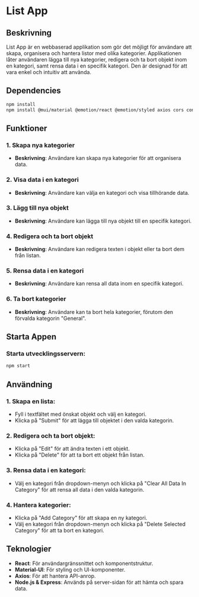 # List App

## Beskrivning

List App är en webbaserad applikation som gör det möjligt för användare att skapa, organisera och hantera listor med olika kategorier. Applikationen låter användaren lägga till nya kategorier, redigera och ta bort objekt inom en kategori, samt rensa data i en specifik kategori. Den är designad för att vara enkel och intuitiv att använda.


## Dependencies

```bash
npm install
npm install @mui/material @emotion/react @emotion/styled axios cors concurrently react-router-dom
```

## Funktioner

### 1. Skapa nya kategorier

- **Beskrivning**: Användare kan skapa nya kategorier för att organisera data.

### 2. Visa data i en kategori

- **Beskrivning**: Användare kan välja en kategori och visa tillhörande data.

### 3. Lägg till nya objekt

- **Beskrivning**: Användare kan lägga till nya objekt till en specifik kategori.

### 4. Redigera och ta bort objekt

- **Beskrivning**: Användare kan redigera texten i objekt eller ta bort dem från listan.

### 5. Rensa data i en kategori

- **Beskrivning**: Användare kan rensa all data inom en specifik kategori.

### 6. Ta bort kategorier

- **Beskrivning**: Användare kan ta bort hela kategorier, förutom den förvalda kategorin "General".

## Starta Appen

### Starta utvecklingsservern:

```bash
npm start
```

## Användning

### 1. Skapa en lista:

- Fyll i textfältet med önskat objekt och välj en kategori.
- Klicka på "Submit" för att lägga till objektet i den valda kategorin.

### 2. Redigera och ta bort objekt:

- Klicka på "Edit" för att ändra texten i ett objekt.
- Klicka på "Delete" för att ta bort ett objekt från listan.

### 3. Rensa data i en kategori:

- Välj en kategori från dropdown-menyn och klicka på "Clear All Data In Category" för att rensa all data i den valda kategorin.

### 4. Hantera kategorier:

- Klicka på "Add Category" för att skapa en ny kategori.
- Välj en kategori från dropdown-menyn och klicka på "Delete Selected Category" för att ta bort en kategori.

## Teknologier

- **React**: För användargränssnittet och komponentstruktur.
- **Material-UI**: För styling och UI-komponenter.
- **Axios**: För att hantera API-anrop.
- **Node.js & Express**: Används på server-sidan för att hämta och spara data.
